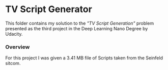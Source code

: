 # TV Script Generator
This folder contains my solution to the _"TV Script Generation"_ problem presented as the third project in the Deep Learning Nano Degree by Udacity.

### Overview
For this project I was given a 3.41 MB file of Scripts taken from the Seinfeld sitcom.